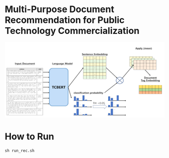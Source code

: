 # Multi-Purpose Document Recommendation for Public Technology Commercialization

![poster](./figures/overall_figure.png)

# How to Run
```
sh run_rec.sh
```
